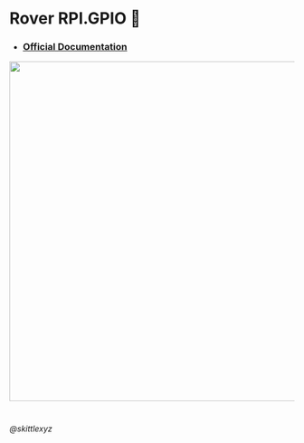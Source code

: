 # Rover RPI.GPIO  🥝

- ### [<u>Official Documentation</u>](https://sourceforge.net/p/raspberry-gpio-python/wiki/browse_pages/) 

<img src="https://raw.githubusercontent.com/pinout-xyz/Pinout.xyz/master/resources/raspberry-pi-pinout.png" style="height: 600px">

#

###### @skittlexyz